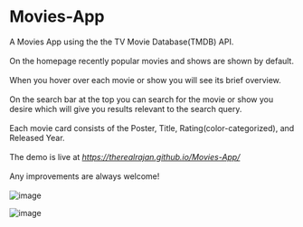 # Movies-App
A Movies App using the the TV Movie Database(TMDB) API. <br><br>
On the homepage recently popular movies and shows are shown by default.<br><br>
When you hover over each movie or show you will see its brief overview.<br><br>
On the search bar at the top you can search for the movie or show you desire which will give you results relevant to the search query.<br><br>
Each movie card consists of the Poster, Title, Rating(color-categorized), and Released Year. <br><br>
The demo is live at *https://therealrajan.github.io/Movies-App/* <br><br>
Any improvements are always welcome! <br><br>
![image](https://user-images.githubusercontent.com/22878736/128503477-44461a84-8d0f-4bec-879f-c74cc646e622.png)

![image](https://user-images.githubusercontent.com/22878736/128503665-fdbf24f3-81c3-4642-ae65-8caadc8256bf.png)

